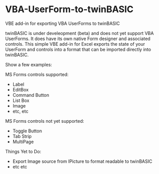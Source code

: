 # VBA-UserForm-to-twinBASIC
VBE add-in for exporting VBA UserForms to twinBASIC

twinBASIC is under develeopment (beta) and does not yet support VBA UserForms. It does have its own native Form designer and associated controls. This simple VBE add-in for Excel exports the state of your UserForm and controls into a format that can be imported directly into twinBASIC.

Show a few examples:

MS Forms controls supported:
- Label
- EditBox
- Command Button
- List Box
- Image
- etc, etc

MS Forms controls not yet supported:
- Toggle Button
- Tab Strip
- MultiPage

Things Yet to Do:
- Export Image source from IPicture to format readable to twinBASIC
- etc etc
